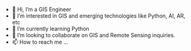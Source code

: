 - 👋 Hi, I’m a GIS Engineer
- 👀 I’m interested in GIS and emerging technologies like Python, AI, AR, etc
- 🌱 I’m currently learning Python
- 💞️ I’m looking to collaborate on GIS and Remote Sensing inquiries.
- 📫 How to reach me ...

<!---
gisfahad/gisfahad is a ✨ special ✨ repository because its `README.md` (this file) appears on your GitHub profile.
You can click the Preview link to take a look at your changes.
--->
